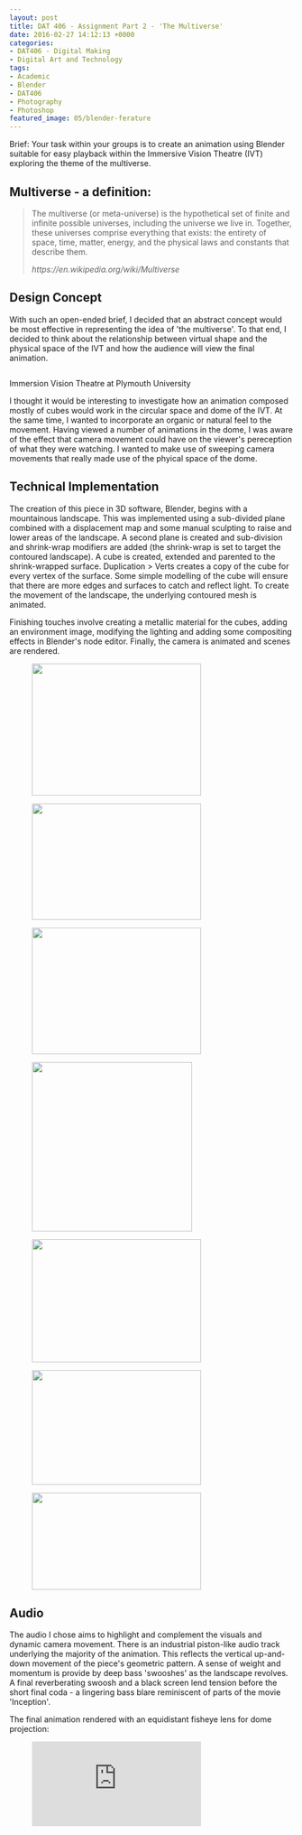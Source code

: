 ```yaml
---
layout: post
title: DAT 406 - Assignment Part 2 - 'The Multiverse'
date: 2016-02-27 14:12:13 +0000
categories:
- DAT406 - Digital Making
- Digital Art and Technology
tags:
- Academic
- Blender
- DAT406
- Photography
- Photoshop
featured_image: 05/blender-ferature
---
```

Brief: Your task within your groups is to create an animation using Blender suitable for easy playback within the Immersive Vision Theatre (IVT) exploring the theme of the multiverse.

## Multiverse - a definition:

<blockquote><p>The multiverse (or meta-universe) is the hypothetical set of finite and infinite possible universes, including the universe we live in. Together, these universes comprise everything that exists: the entirety of space, time, matter, energy, and the physical laws and constants that describe them.</p>
<cite>https://en.wikipedia.org/wiki/Multiverse</cite></blockquote>

## Design Concept

With such an open-ended brief, I decided that an abstract concept would be most effective in representing the idea of 'the multiverse'. To that end, I decided to think about the relationship between virtual shape and the physical space of the IVT and how the audience will view the final animation.

<figure><a href="https://res.cloudinary.com/circleseven/image/upload/q_auto,f_auto/ivtt-1024x820-1"><img src="https://res.cloudinary.com/circleseven/image/upload/c_limit,w_800,h_800,q_auto,f_auto/ivtt-1024x820-1" srcset="https://res.cloudinary.com/circleseven/image/upload/c_limit,w_400,q_auto,f_auto/ivtt-1024x820-1 400w, https://res.cloudinary.com/circleseven/image/upload/c_limit,w_800,q_auto,f_auto/ivtt-1024x820-1 800w, https://res.cloudinary.com/circleseven/image/upload/c_limit,w_1200,q_auto,f_auto/ivtt-1024x820-1 1200w" sizes="(max-width: 768px) 100vw, 800px" alt="" loading="lazy"></a></figure>

Immersion Vision Theatre at Plymouth University

I thought it would be interesting to investigate how an animation composed mostly of cubes would work in the circular space and dome of the IVT. At the same time, I wanted to incorporate an organic or natural feel to the movement. Having viewed a number of animations in the dome, I was aware of the effect that camera movement could have on the viewer's pereception of what they were watching. I wanted to make use of sweeping camera movements that really made use of the phyical space of the dome.

## Technical Implementation

The creation of this piece in 3D software, Blender, begins with a mountainous landscape. This was implemented using a sub-divided plane combined with a displacement map and some manual sculpting to raise and lower areas of the landscape. A second plane is created and sub-division and shrink-wrap modifiers are added (the shrink-wrap is set to target the contoured landscape). A cube is created, extended and parented to the shrink-wrapped surface. Duplication &gt; Verts creates a copy of the cube for every vertex of the surface. Some simple modelling of the cube will ensure that there are more edges and surfaces to catch and reflect light. To create the movement of the landscape, the underlying contoured mesh is animated.

Finishing touches involve creating a metallic material for the cubes, adding an environment image, modifying the lighting and adding some compositing effects in Blender's node editor. Finally, the camera is animated and scenes are rendered.

<div class="gallery">

<figure><a href="https://res.cloudinary.com/circleseven/image/upload/q_auto,f_auto/01-blender-landscape-mesh_24666379814_o"><img src="https://res.cloudinary.com/circleseven/image/upload/q_auto,f_auto/01-blender-landscape-mesh_24666379814_o" width="300" height="234" alt="" loading="lazy"></a></figure>
<figure><a href="https://www.circleseven.co.uk/wp-content/uploads/2023/02-blender-shrinkwrap-mesh_25270766696_o-300x206.jpg"><img src="https://res.cloudinary.com/circleseven/image/upload/q_auto,f_auto/02-blender-shrinkwrap-mesh_25270766696_o" width="300" height="206" alt="" loading="lazy"></a></figure>
<figure><a href="https://res.cloudinary.com/circleseven/image/upload/q_auto,f_auto/03-blender-isolated-mesh_24670232283_o"><img src="https://res.cloudinary.com/circleseven/image/upload/q_auto,f_auto/03-blender-isolated-mesh_24670232283_o" width="300" height="224" alt="" loading="lazy"></a></figure>
<figure><a href="https://www.circleseven.co.uk/wp-content/uploads/2023/04-blender-duplicated-verts_25001404810_o-284x300.jpg"><img src="https://res.cloudinary.com/circleseven/image/upload/q_auto,f_auto/04-blender-duplicated-verts_25001404810_o" width="284" height="300" alt="" loading="lazy"></a></figure>
<figure><a href="https://res.cloudinary.com/circleseven/image/upload/q_auto,f_auto/05-blender-modelled-cube_25178751652_o"><img src="https://res.cloudinary.com/circleseven/image/upload/q_auto,f_auto/05-blender-modelled-cube_25178751652_o" width="300" height="218" alt="" loading="lazy"></a></figure>
<figure><a href="https://www.circleseven.co.uk/wp-content/uploads/2023/06-blender-landscape-solid_25203901931_o-300x203.jpg"><img src="https://res.cloudinary.com/circleseven/image/upload/q_auto,f_auto/06-blender-landscape-solid_25203901931_o" width="300" height="203" alt="" loading="lazy"></a></figure>
<figure><a href="https://res.cloudinary.com/circleseven/image/upload/q_auto,f_auto/07-blender-node-editor_25001400960_o"><img src="https://res.cloudinary.com/circleseven/image/upload/q_auto,f_auto/07-blender-node-editor_25001400960_o" width="300" height="172" alt="" loading="lazy"></a></figure>

</div>

## Audio

The audio I chose aims to highlight and complement the visuals and dynamic camera movement. There is an industrial piston-like audio track underlying the majority of the animation. This reflects the vertical up-and-down movement of the piece's geometric pattern. A sense of weight and momentum is provide by deep bass 'swooshes' as the landscape revolves. A final reverberating swoosh and a black screen lend tension before the short final coda - a lingering bass blare reminiscent of parts of the movie 'Inception'.

The final animation rendered with an equidistant fisheye lens for dome projection:

<figure>
<div class="embed-container">
<iframe src="https://player.vimeo.com/video/156469017" frameborder="0" allow="autoplay; fullscreen; picture-in-picture" allowfullscreen></iframe>
</div>
</figure>
